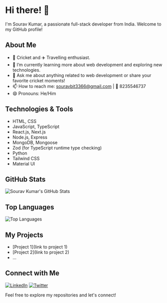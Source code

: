 # Hi there! 👋

I'm Sourav Kumar, a passionate full-stack developer from India. Welcome to my GitHub profile!

## About Me

- 🏏 Cricket and ✈️ Travelling enthusiast.
- 🌱 I’m currently learning more about web development and exploring new technologies.
- 💬 Ask me about anything related to web development or share your favorite cricket moments!
- 📫 How to reach me: [souravbit3366@gmail.com](mailto:souravbit3366@gmail.com) | 📱 8235546737
- 😄 Pronouns: He/Him

## Technologies & Tools

- HTML, CSS
- JavaScript, TypeScript
- React.js, Next.js
- Node.js, Express
- MongoDB, Mongoose
- Zod (for TypeScript runtime type checking)
- Python
- Tailwind CSS
- Material UI

## GitHub Stats

![Sourav Kumar's GitHub Stats](https://github-readme-stats.vercel.app/api?username=souravbit&show_icons=true&hide=contribs,prs)

## Top Languages

![Top Languages](https://github-readme-stats.vercel.app/api/top-langs/?username=souravbit&layout=compact)

## My Projects

- [Project 1](link to project 1)
- [Project 2](link to project 2)
- ...

## Connect with Me

[![LinkedIn](https://img.shields.io/badge/LinkedIn-Sourav%20Kumar-blue)](https://www.linkedin.com/in/sourav-kumar-750b91153/)
[![Twitter](https://img.shields.io/badge/Twitter-souravbit-blue)](https://twitter.com/souravbit)

Feel free to explore my repositories and let's connect!

